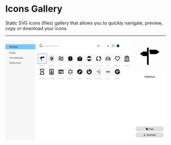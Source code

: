 # Icons Gallery

Static SVG icons (files) gallery that allows you to quickly navigate, preview, copy or download your icons.
 
---------------------------------------------

![ref](./ref.png)
